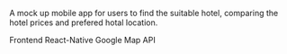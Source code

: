A mock up mobile app for users to find the suitable hotel, comparing the hotel prices and prefered hotal location.

Frontend
React-Native
Google Map API

